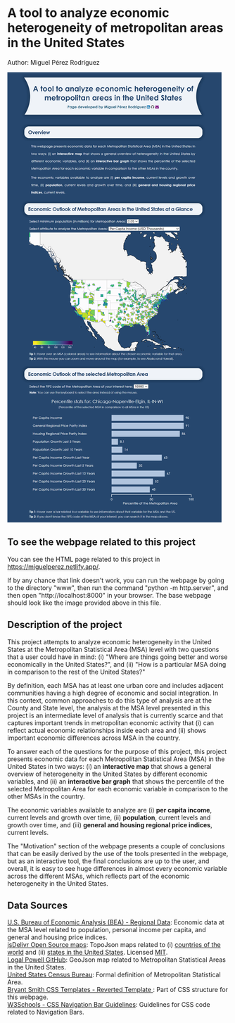 # A tool to analyze economic heterogeneity of metropolitan areas in the United States

Author: Miguel Pérez Rodríguez

![](/embedded_screenshot.png?raw=true "")

## To see the webpage related to this project

You can see the HTML page related to this project in https://miguelperez.netlify.app/.

If by any chance that link doesn't work, you can run the webpage by going to
the directory "www", then run the command "python -m http.server", and then open 
"http://localhost:8000" in your browser. The base webpage should look 
like the image provided above in this file.

## Description of the project

This project attempts to analyze economic heterogeneity in the United 
States at the Metropolitan Statistical Area (MSA) level with two 
questions that a user could have in mind: (i) "Where are things going better 
and worse economically in the United States?", and (ii) 
"How is a particular MSA doing in comparison to the rest of the United States?"

By definition, each MSA has at least one urban core and includes
adjacent communities having a high degree of economic and social integration.
In this context, common approaches to do this type of analysis are at the County and 
State level, the analysis at the MSA level presented in this project is an intermediate 
level of analysis that is currently scarce and that captures important trends 
in metropolitan economic activity that (i) can reflect actual economic 
relationships inside each area and (ii) shows important economic 
differences across MSA in the country.

To answer each of the questions for the purpose of this project, this project 
presents economic data for each Metropolitan Statistical Area (MSA) in the 
United States in two ways: (i) an <strong>interactive map</strong> 
that shows a general overview of heterogeneity in the United States by different 
economic variables, and (ii) an <strong>interactive bar graph</strong> 
that shows the percentile of the selected Metropolitan Area for each economic 
variable in comparison to the other MSAs in the country.

The economic variables available to analyze are (i) <strong>per capita 
income</strong>, current levels and growth over time, (ii) 
<strong>population</strong>, current levels and growth over time, and (iii) 
<strong>general and housing regional price indices</strong>, current levels.

The "Motivation" section of the webpage presents a couple of conclusions that 
can be easily derived by the use of the tools presented in the webpage, but
as an interactive tool, the final conclusions are up to the user, and overall, it is
easy to see huge differences in almost every economic variable across the different MSAs,
which reflects part of the economic heterogeneity in the United States.

## Data Sources

<a href="https://apps.bea.gov/itable/?ReqID=70&step=1&_gl=1*1hajvqr*_ga*NDk0MDAwMTYxLjE3MzI5MDY3NzA.*_ga_J4698JNNFT*MTczMzcwMTUzNS42LjEuMTczMzcwMTc0MC41MS4wLjA.">
U.S. Bureau of Economic Analysis (BEA) - Regional Data</a>: 
Economic data at the MSA level related to population, personal income per capita, 
and general and housing price indices.
<br>

<a href="https://www.jsdelivr.com">
jsDelivr Open Source maps</a>: 
TopoJson maps related to (i) 
<a href = "https://www.jsdelivr.com/package/npm/world-atlas">countries of the world</a> 
and (ii) <a href = "https://www.jsdelivr.com/package/npm/us-atlas">
states in the United States</a>.
Licensed <a href = "https://github.com/jsdelivr/jsdelivr/blob/master/LICENSE.md">MIT</a>.
<br>

<a href="https://github.com/loganpowell/census-geojson/tree/master/GeoJSON/20m/2021">
Logal Powell GitHub</a>: 
GeoJson map related to Metropolitan Statistical Areas in the United States.
<br>

<a href="https://www.census.gov/programs-surveys/metro-micro/about.html">
United States Census Bureau</a>: 
Formal definition of Metropolitan Statistical Area.
<br>

<a href="https://www.bryantsmith.com/template/">
Bryant Smith CSS Templates - Reverted Template </a>: 
Part of CSS structure for this webpage.
<br>

<a href="https://www.w3schools.com/css/css_navbar_horizontal.asp">
W3Schools - CSS Navigation Bar Guidelines</a>: 
Guidelines for CSS code related to Navigation Bars.
<br>
